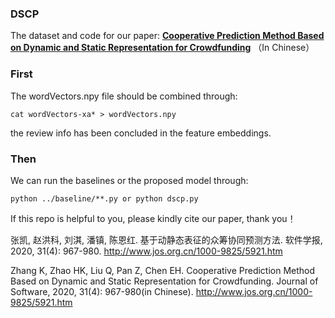 ### DSCP
The dataset and code for our paper:  **[Cooperative Prediction Method Based on Dynamic and Static Representation for Crowdfunding](http://www.jos.org.cn/html/2020/4/5921.htm)** （In Chinese）


### First
The wordVectors.npy file should be combined through:

```
cat wordVectors-xa* > wordVectors.npy 
```

the review info has been concluded in the feature embeddings.

### Then
We can run the baselines or the proposed model through:

```
python ../baseline/**.py or python dscp.py
```



If this repo is helpful to you, please kindly cite our paper, thank you！

张凯, 赵洪科, 刘淇, 潘镇, 陈恩红. 基于动静态表征的众筹协同预测方法. 软件学报, 2020, 31(4): 967-980. http://www.jos.org.cn/1000-9825/5921.htm

Zhang K, Zhao HK, Liu Q, Pan Z, Chen EH. Cooperative Prediction Method Based on Dynamic and Static Representation for Crowdfunding. Journal of Software, 2020, 31(4): 967-980(in Chinese). http://www.jos.org.cn/1000-9825/5921.htm
